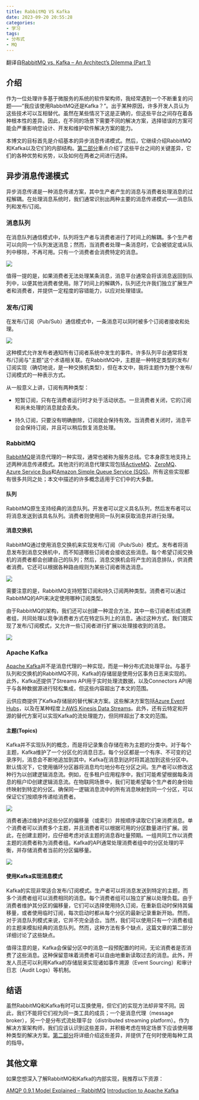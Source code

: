 ```yaml
---
title: RabbitMQ VS Kafka
date: 2023-09-20 20:55:28
categories: 
- 学习
tags:
- 分布式
- MQ
---
```


翻译自[RabbitMQ vs. Kafka – An Architect’s Dilemma (Part 1)](https://eranstiller.com/rabbitmq-vs-kafka-an-architects-dilemma-part-1)

## 介绍

作为一位处理许多基于微服务的系统的软件架构师，我经常遇到一个不断重复的问题——“我应该使用RabbitMQ还是Kafka？”。出于某种原因，许多开发人员认为这些技术可以互相替代。虽然在某些情况下这是正确的，但这些平台之间存在着各种根本性的差异。因此，在不同的场景下需要不同的解决方案，选择错误的方案可能会严重影响您设计、开发和维护软件解决方案的能力。

本博文的目标首先是介绍基本的异步消息传递模式。然后，它继续介绍RabbitMQ和Kafka以及它们的内部结构。[第二部分](https://eranstiller.com/rabbitmq-vs-kafka-an-architects-dilemma-part-2)重点介绍了这些平台之间的关键差异，它们的各种优势和劣势，以及如何在两者之间进行选择。

<!-- more -->

## 异步消息传递模式

异步消息传递是一种消息传递方案，其中生产者产生的消息与消费者处理消息的过程解耦。在处理消息系统时，我们通常识别出两种主要的消息传递模式——消息队列和发布/订阅。

### 消息队列

在消息队列通信模式中，队列将生产者与消费者进行了时间上的解耦。多个生产者可以向同一个队列发送消息；然而，当消费者处理一条消息时，它会被锁定或从队列中移除，不再可用。只有一个消费者会消费特定的消息。

![](mq1.svg)

值得一提的是，如果消费者无法处理某条消息，消息平台通常会将该消息返回到队列中，以便其他消费者使用。除了时间上的解耦外，队列还允许我们独立扩展生产者和消费者，并提供一定程度的容错能力，以应对处理错误。

### 发布/订阅

在发布/订阅（Pub/Sub）通信模式中，一条消息可以同时被多个订阅者接收和处理。

![](mq2.svg)

这种模式允许发布者通知所有订阅者系统中发生的事件。许多队列平台通常将发布/订阅与"主题"这个术语相关联。在RabbitMQ中，主题是一种特定类型的发布/订阅实现（确切地说，是一种交换机类型），但在本文中，我将主题作为整个发布/订阅模式的一种表示方式。

从一般意义上讲，订阅有两种类型：

- 短暂订阅，只有在消费者运行时才处于活动状态。一旦消费者关闭，它的订阅和尚未处理的消息就会丢失。

- 持久订阅，只要没有明确删除，订阅就会保持有效。当消费者关闭时，消息平台会保持订阅，并且可以稍后恢复消息处理。

### RabbitMQ

[RabbitMQ](https://www.rabbitmq.com/)是消息代理的一种实现，通常也被称为服务总线。它本身原生地支持上述两种消息传递模式。其他流行的消息代理实现包括[ActiveMQ](https://activemq.apache.org/)、[ZeroMQ](https://zeromq.org/)、[Azure Service Bus](https://azure.microsoft.com/en-us/services/service-bus/)和[Amazon Simple Queue Service (SQS)](https://aws.amazon.com/sqs/)。所有这些实现都有很多共同之处；本文中描述的许多概念适用于它们中的大多数。

#### 队列

RabbitMQ原生支持经典的消息队列。开发者可以定义具名队列，然后发布者可以将消息发送到该具名队列。消费者则使用同一队列来获取消息并进行处理。

#### 消息交换机

RabbitMQ通过使用消息交换机来实现发布/订阅（Pub/Sub）模式。发布者将消息发布到消息交换机中，而不知道哪些订阅者会接收这些消息。每个希望订阅交换机的消费者都会创建自己的队列；然后，消息交换机会将产生的消息排队，供消费者消费。它还可以根据各种路由规则为某些订阅者筛选消息。

![](mq3.svg)

需要注意的是，RabbitMQ支持短暂订阅和持久订阅两种类型。消费者可以通过RabbitMQ的API来决定使用哪种订阅类型。

由于RabbitMQ的架构，我们还可以创建一种混合方法，其中一些订阅者形成消费者组，共同处理以竞争消费者方式在特定队列上的消息。通过这种方式，我们既实现了发布/订阅模式，又允许一些订阅者进行扩展以处理接收到的消息。

![](mq4.svg)

### Apache Kafka

[Apache Kafka](https://kafka.apache.org/)并不是消息代理的一种实现，而是一种分布式流处理平台。与基于队列和交换机的RabbitMQ不同，Kafka的存储层是使用分区事务日志来实现的。此外，Kafka还提供了Streams API用于实时处理流数据，以及Connectors API用于与各种数据源进行轻松集成，但这些内容超出了本文的范围。

云供应商提供了Kafka存储层的替代解决方案。这些解决方案包括[Azure Event Hubs](https://azure.microsoft.com/en-us/services/event-hubs/)，以及在某种程度上[AWS Kinesis Data Streams](https://aws.amazon.com/kinesis/data-streams/)。此外，还有云特定和开源的替代方案可以实现Kafka的流处理能力，但同样超出了本文的范围。

#### 主题(Topics)

Kafka并不实现队列的概念，而是将记录集合存储在称为主题的分类中。对于每个主题，Kafka维护了一个分区化的消息日志。每个分区都是一个有序、不可变的记录序列，消息会不断地追加到其中。Kafka在消息到达时将其追加到这些分区中。默认情况下，它使用循环分区器将消息均匀地分布在分区之间。生产者可以修改这种行为以创建逻辑消息流。例如，在多租户应用程序中，我们可能希望根据每条消息的租户ID创建逻辑消息流。在物联网场景中，我们可能希望每个生产者的身份始终映射到特定的分区。确保同一逻辑消息流中的所有消息映射到同一个分区，可以保证它们按顺序传递给消费者。

![](mq5.svg)

消费者通过维护对这些分区的偏移量（或索引）并按顺序读取它们来消费消息。单个消费者可以消费多个主题，并且消费者可以根据可用的分区数量进行扩展。因此，在创建主题时，应仔细考虑对该主题的消息吞吐量预期。一组共同工作以消费主题的消费者称为消费者组。Kafka的API通常处理消费者组中的分区处理的平衡，并存储消费者当前的分区偏移量。

![](mq6.svg)

#### 使用Kafka实现消息模式

Kafka的实现非常适合发布/订阅模式。生产者可以将消息发送到特定的主题，而多个消费者组可以消费相同的消息。每个消费者组可以独立扩展以处理负载。由于消费者维护其分区的偏移量，它们可以选择使用持久订阅，在重新启动时保持其偏移量，或者使用临时订阅，每次启动时都从每个分区的最新记录重新开始。然而，对于消息队列模式来说，它并不完全适合。当然，我们可以使用只有一个消费者组的主题来模拟经典的消息队列。然而，这种方法有多个缺点，这篇文章的第二部分详细讨论了这些缺点。

值得注意的是，Kafka会保留分区中的消息一段预配置的时间，无论消费者是否消费了这些消息。这种保留意味着消费者可以自由地重新读取过去的消息。此外，开发人员还可以利用Kafka的存储层来实现诸如事件溯源（Event Sourcing）和审计日志（Audit Logs）等机制。

## 结语

虽然RabbitMQ和Kafka有时可以互换使用，但它们的实现方法却非常不同。因此，我们不能将它们视为同一类工具的成员；一个是消息代理（message broker），另一个是分布式流处理平台（distributed streaming platform）。作为解决方案架构师，我们应该认识到这些差异，并积极考虑在特定场景下应该使用哪种类型的解决方案。[第二部分](https://eranstiller.com/rabbitmq-vs-kafka-an-architects-dilemma-part-2)将详细介绍这些差异，并提供了在何时使用每种工具的指导。

## 其他文章

如果您想深入了解RabbitMQ和Kafka的内部实现，我推荐以下资源：

[AMQP 0.9.1 Model Explained – RabbitMQ](https://www.rabbitmq.com/tutorials/amqp-concepts.html)
[Introduction to Apache Kafka](https://kafka.apache.org/intro)



